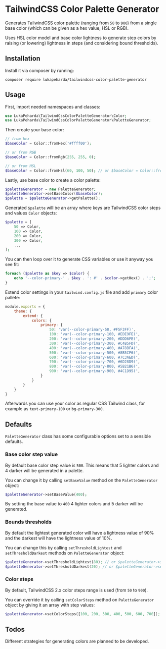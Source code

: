 # TailwindCSS Color Palette Generator

Generates TailwindCSS color palette (ranging from `50` to `900`) from a single base color (which can be given as a hex value, HSL or RGB).

Uses HSL color model and base color lightness to generate step colors by raising (or lowering) lightness in steps (and considering bound thresholds).

## Installation

Install it via composer by running:

`composer require lukapeharda/tailwindcss-color-palette-generator`

## Usage

First, import needed namespaces and classes:

```php
use LukaPeharda\TailwindCssColorPaletteGenerator\Color;
use LukaPeharda\TailwindCssColorPaletteGenerator\PaletteGenerator;
```

Then create your base color:

```php
// from hex
$baseColor = Color::fromHex('#ffff00');

// or from RGB
$baseColor = Color::fromRgb(255, 255, 0);

// or from HSL
$baseColor = Color::fromHsl(60, 100, 50); // or $baseColor = Color::fromHsl(0.6, 1, 0.5);
```

Lastly, use base color to create a color palette:

```php
$paletteGenerator = new PaletteGenerator;
$paletteGenerator->setBaseColor($baseColor);
$palette = $paletteGenerator->getPalette();
```

Generated `$palette` will be an array where keys are TailwindCSS color steps and values `Color` objects:

```php
$palette = [
    50 => Color,
    100 => Color,
    200 => Color,
    300 => Color,
    ...
];
```

You can then loop over it to generate CSS variables or use it anyway you see fit:

```php
foreach ($palette as $key => $color) {
    echo '--color-primary-' . $key . ': #' . $color->getHex() . ';';
}
```

Extend color settings in your `tailwind.config.js` file and add `primary` color pallete:

```js
module.exports = {
    theme: {
        extend: {
            colors: {
                primary: {
                    50: 'var(--color-primary-50, #F5F3FF)',
                    100: 'var(--color-primary-100, #EDE9FE)',
                    200: 'var(--color-primary-200, #DDD6FE)',
                    300: 'var(--color-primary-300, #C4B5FD)',
                    400: 'var(--color-primary-400, #A78BFA)',
                    500: 'var(--color-primary-500, #8B5CF6)',
                    600: 'var(--color-primary-600, #7C3AED)',
                    700: 'var(--color-primary-700, #6D28D9)',
                    800: 'var(--color-primary-800, #5B21B6)',
                    900: 'var(--color-primary-900, #4C1D95)',
                }
            }
        }
    }
}
```

Afterwards you can use your color as regular CSS Tailwind class, for example as `text-primary-100` or `bg-primary-300`.

## Defaults

`PaletteGenerator` class has some configurable options set to a sensible defaults.

### Base color step value

By default base color step value is `500`. This means that 5 lighter colors and 4 darker will be generated in a palette.

You can change it by calling `setBaseValue` method on the `PaletteGenerator` object:

```php
$paletteGenerator->setBaseValue(400);
```

By setting the base value to `400` 4 lighter colors and 5 darker will be generated.

### Bounds thresholds

By default the lightest generated color will have a lightness value of 90% and the darkest will have the lightness value of 10%.

You can change this by calling `setThresholdLightest` and `setThresholdDarkest` methods on `PaletteGenerator` object:

```php
$paletteGenerator->setThresholdLightest(80); // or $paletteGenerator->setThresholdLightest(0.8);
$paletteGenerator->setThresholdDarkest(20); // or $paletteGenerator->setThresholdDarkest(0.2);
```

### Color steps

By default, TailwindCSS 2.x color steps range is used (from `50` to `900`).

You can override it by calling `setColorSteps` method on `PaletteGenerator` object by giving it an array with step values:

```php
$paletteGenerator->setColorSteps([100, 200, 300, 400, 500, 600, 700]);
```

## Todos

Different strategies for generating colors are planned to be developed.
